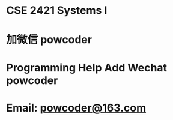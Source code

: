 # CSE 2421 Systems I
# 加微信 powcoder

# Programming Help Add Wechat powcoder

# Email: powcoder@163.com

